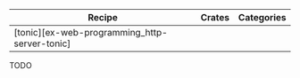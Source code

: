 | Recipe | Crates | Categories |
|--------|--------|------------|
| [tonic][ex-web-programming_http-server-tonic] |  |  |

<div class="hidden">
TODO
</div>
